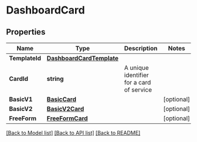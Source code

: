 # DashboardCard

## Properties

Name | Type | Description | Notes
------------ | ------------- | ------------- | -------------
**TemplateId** | [**DashboardCardTemplate**](DashboardCardTemplate.md) |  | 
**CardId** | **string** | A unique identifier for a card of service | 
**BasicV1** | [**BasicCard**](BasicCard.md) |  | [optional] 
**BasicV2** | [**BasicV2Card**](BasicV2Card.md) |  | [optional] 
**FreeForm** | [**FreeFormCard**](FreeFormCard.md) |  | [optional] 

[[Back to Model list]](../README.md#documentation-for-models) [[Back to API list]](../README.md#documentation-for-api-endpoints) [[Back to README]](../README.md)


